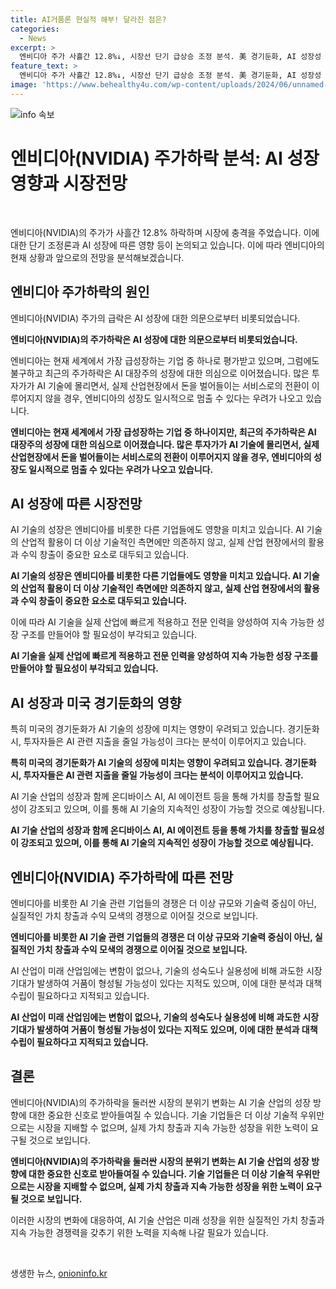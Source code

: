 ```yaml
---
title: AI거품론 현실적 해부! 달라진 점은?
categories:
  - News
excerpt: >
  엔비디아 주가 사흘간 12.8%↓, 시장선 단기 급상승 조정 분석. 美 경기둔화, AI 성장성 영향 우려. 인공지능(AI) 거품 붕괴의 서막인가, 엔비디아에 과도한 기대의 조정인가. 엔비디아 주가 급락으로 단기 조정론과 AI 거품론 충돌. AI반도체 기대에 대한 소프트웨어와 서비스 중요성 부각. 엔비디아 주가 24일(현지시간) 뉴욕 증시에서 6.68% 하락, 시가총액 2조 달러 대로 떨어져 3위로 하락. AI 성장성 의심과 산업적 활용 중요성 강조. 미국 경기둔화와 AI 성장성 우려가 시장에 반영되고 있는 상황.
feature_text: >
  엔비디아 주가 사흘간 12.8%↓, 시장선 단기 급상승 조정 분석. 美 경기둔화, AI 성장성 영향 우려. 인공지능(AI) 거품 붕괴의 서막인가, 엔비디아에 과도한 기대의 조정인가. 엔비디아 주가 급락으로 단기 조정론과 AI 거품론 충돌. AI반도체 기대에 대한 소프트웨어와 서비스 중요성 부각. 엔비디아 주가 24일(현지시간) 뉴욕 증시에서 6.68% 하락, 시가총액 2조 달러 대로 떨어져 3위로 하락. AI 성장성 의심과 산업적 활용 중요성 강조. 미국 경기둔화와 AI 성장성 우려가 시장에 반영되고 있는 상황.
image: 'https://www.behealthy4u.com/wp-content/uploads/2024/06/unnamed-file.png'
---
```


<p><img src="https://www.behealthy4u.com/wp-content/uploads/2024/06/unnamed-file.png" alt="info 속보" /></p>

<h1>엔비디아(NVIDIA) 주가하락 분석: AI 성장 영향과 시장전망</h1>

<p data-ke-size="size16">&nbsp;</p>

<p>엔비디아(NVIDIA)의 주가가 사흘간 12.8% 하락하며 시장에 충격을 주었습니다. 이에 대한 단기 조정론과 AI 성장에 따른 영향 등이 논의되고 있습니다. 이에 따라 엔비디아의 현재 상황과 앞으로의 전망을 분석해보겠습니다. </p>

<p data-ke-size="size16"></p>

<h2 data-ke-size="size26">엔비디아 주가하락의 원인</h2>

<p>엔비디아(NVIDIA) 주가의 급락은 AI 성장에 대한 의문으로부터 비롯되었습니다.</p>

<p data-ke-size="size16"><b>엔비디아(NVIDIA)의 주가하락은 AI 성장에 대한 의문으로부터 비롯되었습니다.</b></p>

<p>엔비디아는 현재 세계에서 가장 급성장하는 기업 중 하나로 평가받고 있으며, 그럼에도 불구하고 최근의 주가하락은 AI 대장주의 성장에 대한 의심으로 이어졌습니다. 많은 투자가가 AI 기술에 몰리면서, 실제 산업현장에서 돈을 벌어들이는 서비스로의 전환이 이루어지지 않을 경우, 엔비디아의 성장도 일시적으로 멈출 수 있다는 우려가 나오고 있습니다.</p>

<p data-ke-size="size16"><b>엔비디아는 현재 세계에서 가장 급성장하는 기업 중 하나이지만, 최근의 주가하락은 AI 대장주의 성장에 대한 의심으로 이어졌습니다. 많은 투자가가 AI 기술에 몰리면서, 실제 산업현장에서 돈을 벌어들이는 서비스로의 전환이 이루어지지 않을 경우, 엔비디아의 성장도 일시적으로 멈출 수 있다는 우려가 나오고 있습니다.</b></p>

<h2 data-ke-size="size26">AI 성장에 따른 시장전망</h2>

<p>AI 기술의 성장은 엔비디아를 비롯한 다른 기업들에도 영향을 미치고 있습니다. AI 기술의 산업적 활용이 더 이상 기술적인 측면에만 의존하지 않고, 실제 산업 현장에서의 활용과 수익 창출이 중요한 요소로 대두되고 있습니다.</p>

<p data-ke-size="size16"><b>AI 기술의 성장은 엔비디아를 비롯한 다른 기업들에도 영향을 미치고 있습니다. AI 기술의 산업적 활용이 더 이상 기술적인 측면에만 의존하지 않고, 실제 산업 현장에서의 활용과 수익 창출이 중요한 요소로 대두되고 있습니다.</b></p>

<p>이에 따라 AI 기술을 실제 산업에 빠르게 적용하고 전문 인력을 양성하여 지속 가능한 성장 구조를 만들어야 할 필요성이 부각되고 있습니다.</p>

<p data-ke-size="size16"><b>AI 기술을 실제 산업에 빠르게 적용하고 전문 인력을 양성하여 지속 가능한 성장 구조를 만들어야 할 필요성이 부각되고 있습니다.</b></p>

<h2 data-ke-size="size26">AI 성장과 미국 경기둔화의 영향</h2>

<p>특히 미국의 경기둔화가 AI 기술의 성장에 미치는 영향이 우려되고 있습니다. 경기둔화 시, 투자자들은 AI 관련 지출을 줄일 가능성이 크다는 분석이 이루어지고 있습니다.</p>

<p data-ke-size="size16"><b>특히 미국의 경기둔화가 AI 기술의 성장에 미치는 영향이 우려되고 있습니다. 경기둔화 시, 투자자들은 AI 관련 지출을 줄일 가능성이 크다는 분석이 이루어지고 있습니다.</b></p>

<p>AI 기술 산업의 성장과 함께 온디바이스 AI, AI 에이전트 등을 통해 가치를 창출할 필요성이 강조되고 있으며, 이를 통해 AI 기술의 지속적인 성장이 가능할 것으로 예상됩니다.</p>

<p data-ke-size="size16"><b>AI 기술 산업의 성장과 함께 온디바이스 AI, AI 에이전트 등을 통해 가치를 창출할 필요성이 강조되고 있으며, 이를 통해 AI 기술의 지속적인 성장이 가능할 것으로 예상됩니다.</b></p>

<h2 data-ke-size="size26">엔비디아(NVIDIA) 주가하락에 따른 전망</h2>

<p>엔비디아를 비롯한 AI 기술 관련 기업들의 경쟁은 더 이상 규모와 기술력 중심이 아닌, 실질적인 가치 창출과 수익 모색의 경쟁으로 이어질 것으로 보입니다.</p>

<p data-ke-size="size16"><b>엔비디아를 비롯한 AI 기술 관련 기업들의 경쟁은 더 이상 규모와 기술력 중심이 아닌, 실질적인 가치 창출과 수익 모색의 경쟁으로 이어질 것으로 보입니다.</b></p>

<p>AI 산업이 미래 산업임에는 변함이 없으나, 기술의 성숙도나 실용성에 비해 과도한 시장 기대가 발생하여 거품이 형성될 가능성이 있다는 지적도 있으며, 이에 대한 분석과 대책 수립이 필요하다고 지적되고 있습니다.</p>

<p data-ke-size="size16"><b>AI 산업이 미래 산업임에는 변함이 없으나, 기술의 성숙도나 실용성에 비해 과도한 시장 기대가 발생하여 거품이 형성될 가능성이 있다는 지적도 있으며, 이에 대한 분석과 대책 수립이 필요하다고 지적되고 있습니다.</b></p>

<h2 data-ke-size="size26">결론</h2>

<p>엔비디아(NVIDIA)의 주가하락을 둘러싼 시장의 분위기 변화는 AI 기술 산업의 성장 방향에 대한 중요한 신호로 받아들여질 수 있습니다. 기술 기업들은 더 이상 기술적 우위만으로는 시장을 지배할 수 없으며, 실제 가치 창출과 지속 가능한 성장을 위한 노력이 요구될 것으로 보입니다.</p>

<p data-ke-size="size16"><b>엔비디아(NVIDIA)의 주가하락을 둘러싼 시장의 분위기 변화는 AI 기술 산업의 성장 방향에 대한 중요한 신호로 받아들여질 수 있습니다. 기술 기업들은 더 이상 기술적 우위만으로는 시장을 지배할 수 없으며, 실제 가치 창출과 지속 가능한 성장을 위한 노력이 요구될 것으로 보입니다.</b></p>

<p>이러한 시장의 변화에 대응하여, AI 기술 산업은 미래 성장을 위한 실질적인 가치 창출과 지속 가능한 경쟁력을 갖추기 위한 노력을 지속해 나갈 필요가 있습니다.</p>

<p data-ke-size="size16"></p>

<p data-ke-size="size16">&nbsp;</p>
생생한 뉴스, <a href="https://onioninfo.kr" rel="dofollow">onioninfo.kr</a>


